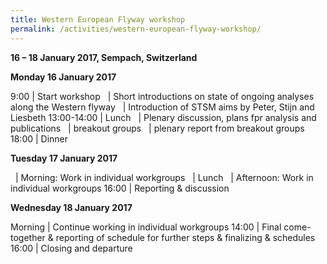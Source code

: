 ```yaml
---
title: Western European Flyway workshop
permalink: /activities/western-european-flyway-workshop/
---
```


**16 – 18 January 2017, Sempach, Switzerland**

**Monday 16 January 2017**

9:00 | Start workshop
&nbsp; | Short introductions on state of ongoing analyses along the Western flyway
&nbsp; | Introduction of STSM aims by Peter, Stijn and Liesbeth
13:00-14:00 | Lunch
&nbsp; | Plenary discussion, plans fpr analysis and publications
&nbsp; | breakout groups
&nbsp; | plenary report from breakout groups
18:00 | Dinner

**Tuesday 17 January 2017**

&nbsp; | Morning: Work in individual workgroups
&nbsp; | Lunch
&nbsp; | Afternoon: Work in individual workgroups
16:00 | Reporting & discussion

**Wednesday 18 January 2017**

Morning | Continue working in individual workgroups
14:00 | Final come-together & reporting of schedule for further steps & finalizing & schedules
16:00 | Closing and departure
